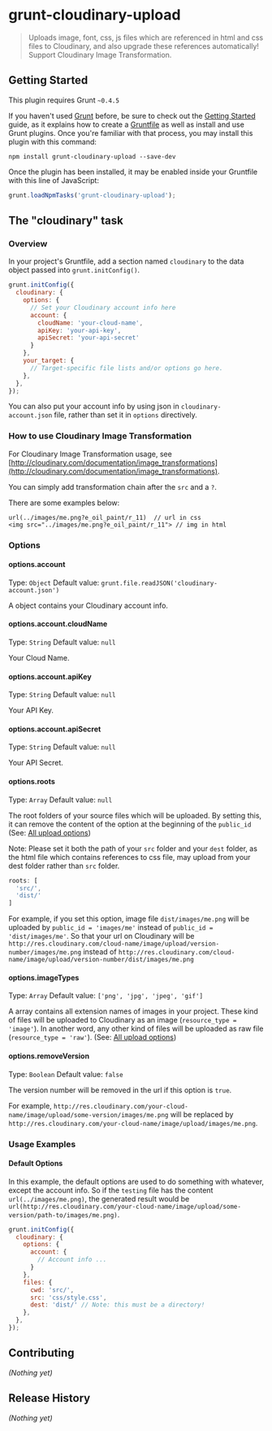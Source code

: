 # grunt-cloudinary-upload

> Uploads image, font, css, js files which are referenced in html and css files to Cloudinary, and also upgrade these references automatically! Support Cloudinary Image Transformation.

## Getting Started
This plugin requires Grunt `~0.4.5`

If you haven't used [Grunt](http://gruntjs.com/) before, be sure to check out the [Getting Started](http://gruntjs.com/getting-started) guide, as it explains how to create a [Gruntfile](http://gruntjs.com/sample-gruntfile) as well as install and use Grunt plugins. Once you're familiar with that process, you may install this plugin with this command:

```shell
npm install grunt-cloudinary-upload --save-dev
```

Once the plugin has been installed, it may be enabled inside your Gruntfile with this line of JavaScript:

```js
grunt.loadNpmTasks('grunt-cloudinary-upload');
```

## The "cloudinary" task

### Overview
In your project's Gruntfile, add a section named `cloudinary` to the data object passed into `grunt.initConfig()`.

```js
grunt.initConfig({
  cloudinary: {
    options: {
      // Set your Cloudinary account info here
      account: {
        cloudName: 'your-cloud-name',
        apiKey: 'your-api-key',
        apiSecret: 'your-api-secret'
      }
    },
    your_target: {
      // Target-specific file lists and/or options go here.
    },
  },
});
```

You can also put your account info by using json in `cloudinary-account.json` file, rather than set it in `options` directively.

### How to use Cloudinary Image Transformation

For Cloudinary Image Transformation usage, see [http://cloudinary.com/documentation/image_transformations](http://cloudinary.com/documentation/image_transformations).

You can simply add transformation chain after the `src` and a `?`.

There are some examples below:

```
url(../images/me.png?e_oil_paint/r_11)  // url in css
<img src="../images/me.png?e_oil_paint/r_11"> // img in html
```

### Options

#### options.account
Type: `Object`
Default value: `grunt.file.readJSON('cloudinary-account.json')`

A object contains your Cloudinary account info.

#### options.account.cloudName
Type: `String`
Default value: `null`

Your Cloud Name.

#### options.account.apiKey
Type: `String`
Default value: `null`

Your API Key.

#### options.account.apiSecret
Type: `String`
Default value: `null`

Your API Secret.

#### options.roots
Type: `Array`
Default value: `null`

The root folders of your source files which will be uploaded. By setting this, it can remove the content of the option at the beginning of the `public_id` (See: [All upload options](http://cloudinary.com/documentation/node_image_upload#all_upload_options))

Note: Please set it both the path of your `src` folder and your `dest` folder, as the html file which contains references to css file, may upload from your dest folder rather than `src` folder.

```js
roots: [
  'src/',
  'dist/'
]
```

For example, if you set this option, image file `dist/images/me.png` will be uploaded by `public_id = 'images/me'` instead of `public_id = 'dist/images/me'`. So that your url on Cloudinary will be `http://res.cloudinary.com/cloud-name/image/upload/version-number/images/me.png` instead of `http://res.cloudinary.com/cloud-name/image/upload/version-number/dist/images/me.png`

#### options.imageTypes
Type: `Array`
Default value: `['png', 'jpg', 'jpeg', 'gif']`

A array contains all extension names of images in your project. These kind of files will be uploaded to Cloudinary as an image (`resource_type = 'image'`). In another word, any other kind of files will be uploaded as raw file (`resource_type = 'raw'`). (See: [All upload options](http://cloudinary.com/documentation/node_image_upload#all_upload_options))

#### options.removeVersion
Type: `Boolean`
Default value: `false`

The version number will be removed in the url if this option is `true`.

For example, `http://res.cloudinary.com/your-cloud-name/image/upload/some-version/images/me.png` will be replaced by `http://res.cloudinary.com/your-cloud-name/image/upload/images/me.png`.

### Usage Examples

#### Default Options
In this example, the default options are used to do something with whatever, except the account info. So if the `testing` file has the content `url(../images/me.png)`, the generated result would be `url(http://res.cloudinary.com/your-cloud-name/image/upload/some-version/path-to/images/me.png)`.

```js
grunt.initConfig({
  cloudinary: {
    options: {
      account: {
        // Account info ...
      }
    },
    files: {
      cwd: 'src/',
      src: 'css/style.css',
      dest: 'dist/' // Note: this must be a directory!
    },
  },
});
```

## Contributing
_(Nothing yet)_

## Release History
_(Nothing yet)_
